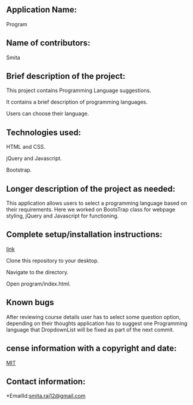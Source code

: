 ## Application Name:

Program

## Name of contributors:

Smita   

## Brief description of the project:

This project contains Programming Language suggestions.

It contains a brief description of programming languages.

Users can choose their language.

## Technologies used:

HTML and CSS.

jQuery and Javascript.

Bootstrap.
    
## Longer description of the project as needed:

This application allows users to select a programming language 
based on their requirements. Here we worked on BootsTrap class
for webpage styling, jQuery and Javascript for functioning.

## Complete setup/installation instructions:

[link](https://github.com/smita-raj12/program)   

Clone this repository to your desktop.

Navigate to the directory.

Open program/index.html.

## Known bugs

After reviewing course details user has to select 
some question option, depending on their thoughts
application has to suggest one Programming language
that DropdownList will be fixed as part of the next commit.     

## cense information with a copyright and date:

 [MIT](https://opensource.org/licenses/MIT)

## Contact information:
   
   *EmailId:smita.raj12@gmail.com
